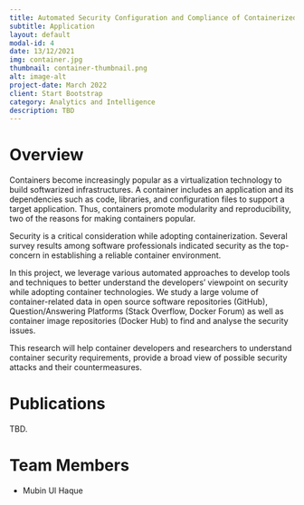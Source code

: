 ```yaml
---
title: Automated Security Configuration and Compliance of Containerized Infrastructure
subtitle: Application
layout: default
modal-id: 4
date: 13/12/2021
img: container.jpg
thumbnail: container-thumbnail.png
alt: image-alt
project-date: March 2022
client: Start Bootstrap
category: Analytics and Intelligence
description: TBD
---
```


# Overview

Containers become increasingly popular as a virtualization technology to build softwarized infrastructures. A container includes an application and its dependencies such as code, libraries, and configuration files to support a target application. Thus, containers promote modularity and reproducibility, two of the reasons for making containers popular.

Security is a critical consideration while adopting containerization. Several survey results among software professionals indicated security as the top-concern in establishing a reliable container environment. 

In this project, we leverage various automated approaches to develop tools and techniques to better understand the developers’ viewpoint on security while adopting container technologies. We study a large volume of container-related data in open source software repositories (GitHub), Question/Answering Platforms (Stack Overflow, Docker Forum) as well as container image repositories (Docker Hub) to find and analyse the security issues. 

This research will help container developers and researchers to understand container security requirements, provide a broad view of possible security attacks and their countermeasures.

# Publications

TBD.

# Team Members

- Mubin Ul Haque
